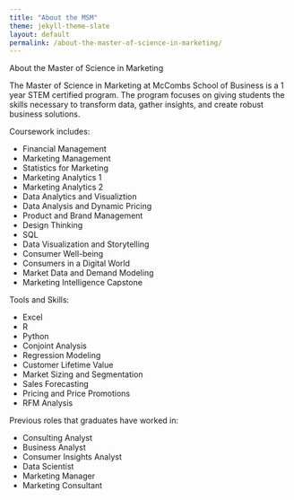 ```yaml
---
title: "About the MSM"
theme: jekyll-theme-slate
layout: default
permalink: /about-the-master-of-science-in-marketing/
---
```



About the Master of Science in Marketing



The Master of Science in Marketing at McCombs School of Business is a 1 year STEM certified program. The program focuses on giving students the skills necessary to transform data, gather insights, and create robust business solutions. 

Coursework includes:

- Financial Management
- Marketing Management
- Statistics for Marketing
- Marketing Analytics 1
- Marketing Analytics 2
- Data Analytics and Visualiztion
- Data Analysis and Dynamic Pricing
- Product and Brand Management
- Design Thinking
- SQL
- Data Visualization and Storytelling
- Consumer Well-being
- Consumers in a Digital World
- Market Data and Demand Modeling
- Marketing Intelligence Capstone


Tools and Skills: 
- Excel
- R
- Python
- Conjoint Analysis
- Regression Modeling
- Customer Lifetime Value
- Market Sizing and Segmentation
- Sales Forecasting
- Pricing and Price Promotions
- RFM Analysis


Previous roles that graduates have worked in:
- Consulting Analyst
- Business Analyst
- Consumer Insights Analyst
- Data Scientist
- Marketing Manager
- Marketing Consultant
